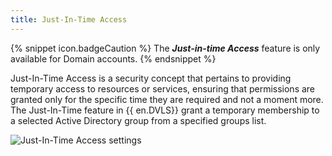 ```yaml
---
title: Just-In-Time Access
---
```


{% snippet icon.badgeCaution %}
The ***Just-in-time Access*** feature is only available for Domain accounts.
{% endsnippet %}

Just-In-Time Access is a security concept that pertains to providing temporary access to resources or services, ensuring that permissions are granted only for the specific time they are required and not a moment more. The Just-In-Time feature in {{ en.DVLS}} grant a temporary membership to a selected Active Directory group from a specified groups list.

![Just-In-Time Access settings](https://webdevolutions.azureedge.net/docs/en/server/ServerOp8178.png) 